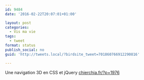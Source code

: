 ```yaml
---
id: 9484
date: '2016-02-22T20:07:01+01:00'

layout: post
categories:
  - Vis ma vie
tags:
  - tweet
format: status
publish_social: no
guid: 'http://tweets.local/?birdsite_tweet=701860766912290816'

---
```


Une navigation 3D en CSS et jQuery [chierchia.fr/?p=1976](http://chierchia.fr/?p=1976)